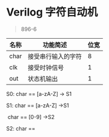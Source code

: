 # Verilog 字符自动机

> 896-6

| 名称 | 功能简述           | 位宽 |
| ---- | ------------------ | ---- |
| char | 接受串行输入的字符 | 8    |
| clk  | 接受时钟信号       | 1    |
| out  | 状态机输出         | 1    |



S0: char == [a-zA-Z] -> S1

S1: char == [a-zA-Z] ->S1

​	char == [0-9] ->S2

S2: char ==